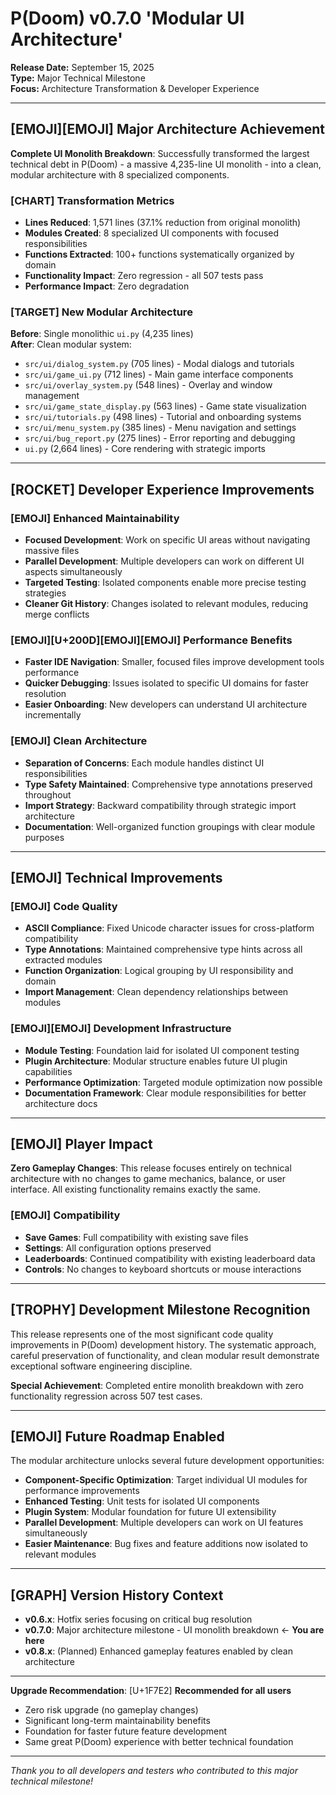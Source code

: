 # P(Doom) v0.7.0 'Modular UI Architecture' 

**Release Date:** September 15, 2025  
**Type:** Major Technical Milestone  
**Focus:** Architecture Transformation & Developer Experience

---

## [EMOJI][EMOJI] Major Architecture Achievement

**Complete UI Monolith Breakdown**: Successfully transformed the largest technical debt in P(Doom) - a massive 4,235-line UI monolith - into a clean, modular architecture with 8 specialized components.

### [CHART] Transformation Metrics
- **Lines Reduced**: 1,571 lines (37.1% reduction from original monolith)  
- **Modules Created**: 8 specialized UI components with focused responsibilities
- **Functions Extracted**: 100+ functions systematically organized by domain
- **Functionality Impact**: Zero regression - all 507 tests pass
- **Performance Impact**: Zero degradation

### [TARGET] New Modular Architecture

**Before**: Single monolithic `ui.py` (4,235 lines)  
**After**: Clean modular system:

- `src/ui/dialog_system.py` (705 lines) - Modal dialogs and tutorials
- `src/ui/game_ui.py` (712 lines) - Main game interface components  
- `src/ui/overlay_system.py` (548 lines) - Overlay and window management
- `src/ui/game_state_display.py` (563 lines) - Game state visualization
- `src/ui/tutorials.py` (498 lines) - Tutorial and onboarding systems
- `src/ui/menu_system.py` (385 lines) - Menu navigation and settings
- `src/ui/bug_report.py` (275 lines) - Error reporting and debugging
- `ui.py` (2,664 lines) - Core rendering with strategic imports

---

## [ROCKET] Developer Experience Improvements

### [EMOJI] Enhanced Maintainability
- **Focused Development**: Work on specific UI areas without navigating massive files
- **Parallel Development**: Multiple developers can work on different UI aspects simultaneously
- **Targeted Testing**: Isolated components enable more precise testing strategies
- **Cleaner Git History**: Changes isolated to relevant modules, reducing merge conflicts

### [EMOJI][U+200D][EMOJI][EMOJI] Performance Benefits
- **Faster IDE Navigation**: Smaller, focused files improve development tools performance
- **Quicker Debugging**: Issues isolated to specific UI domains for faster resolution
- **Easier Onboarding**: New developers can understand UI architecture incrementally

### [EMOJI] Clean Architecture
- **Separation of Concerns**: Each module handles distinct UI responsibilities
- **Type Safety Maintained**: Comprehensive type annotations preserved throughout
- **Import Strategy**: Backward compatibility through strategic import architecture
- **Documentation**: Well-organized function groupings with clear module purposes

---

## [EMOJI] Technical Improvements

### [EMOJI] Code Quality
- **ASCII Compliance**: Fixed Unicode character issues for cross-platform compatibility
- **Type Annotations**: Maintained comprehensive type hints across all extracted modules
- **Function Organization**: Logical grouping by UI responsibility and domain
- **Import Management**: Clean dependency relationships between modules

### [EMOJI][EMOJI] Development Infrastructure
- **Module Testing**: Foundation laid for isolated UI component testing
- **Plugin Architecture**: Modular structure enables future UI plugin capabilities
- **Performance Optimization**: Targeted module optimization now possible
- **Documentation Framework**: Clear module responsibilities for better architecture docs

---

## [EMOJI] Player Impact

**Zero Gameplay Changes**: This release focuses entirely on technical architecture with no changes to game mechanics, balance, or user interface. All existing functionality remains exactly the same.

### [EMOJI] Compatibility
- **Save Games**: Full compatibility with existing save files
- **Settings**: All configuration options preserved
- **Leaderboards**: Continued compatibility with existing leaderboard data
- **Controls**: No changes to keyboard shortcuts or mouse interactions

---

## [TROPHY] Development Milestone Recognition

This release represents one of the most significant code quality improvements in P(Doom) development history. The systematic approach, careful preservation of functionality, and clean modular result demonstrate exceptional software engineering discipline.

**Special Achievement**: Completed entire monolith breakdown with zero functionality regression across 507 test cases.

---

## [EMOJI] Future Roadmap Enabled

The modular architecture unlocks several future development opportunities:

- **Component-Specific Optimization**: Target individual UI modules for performance improvements
- **Enhanced Testing**: Unit tests for isolated UI components
- **Plugin System**: Modular foundation for future UI extensibility
- **Parallel Development**: Multiple developers can work on UI features simultaneously
- **Easier Maintenance**: Bug fixes and feature additions now isolated to relevant modules

---

## [GRAPH] Version History Context

- **v0.6.x**: Hotfix series focusing on critical bug resolution
- **v0.7.0**: Major architecture milestone - UI monolith breakdown <- **You are here**
- **v0.8.x**: (Planned) Enhanced gameplay features enabled by clean architecture

---

**Upgrade Recommendation**: [U+1F7E2] **Recommended for all users**
- Zero risk upgrade (no gameplay changes)
- Significant long-term maintainability benefits
- Foundation for faster future feature development
- Same great P(Doom) experience with better technical foundation

---

*Thank you to all developers and testers who contributed to this major technical milestone!*
